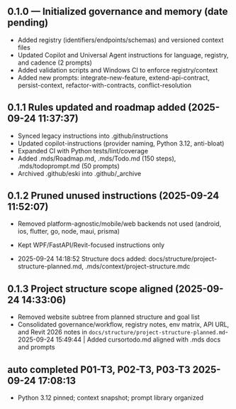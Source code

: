 ## 0.1.0 — Initialized governance and memory (date pending)

- Added registry (identifiers/endpoints/schemas) and versioned context files
- Updated Copilot and Universal Agent instructions for language, registry, and cadence (2 prompts)
- Added validation scripts and Windows CI to enforce registry/context
- Added new prompts: integrate-new-feature, extend-api-contract, persist-context, refactor-with-contracts, conflict-resolution

## 0.1.1  Rules updated and roadmap added (2025-09-24 11:37:37)
- Synced legacy instructions into .github/instructions
- Updated copilot-instructions (provider naming, Python 3.12, anti-bloat) 
- Expanded CI with Python tests/lint/coverage
- Added .mds/Roadmap.md, .mds/Todo.md (150 steps), .mds/todoprompt.md (50 prompts)
- Archived .github/eski into .github/_archive

## 0.1.2  Pruned unused instructions (2025-09-24 11:52:07)
- Removed platform-agnostic/mobile/web backends not used (android, ios, flutter, go, node, maui, prisma)
- Kept WPF/FastAPI/Revit-focused instructions only

- 2025-09-24 14:18:52 Structure docs added: docs/structure/project-structure-planned.md, .mds/context/project-structure.mdc

## 0.1.3  Project structure scope aligned (2025-09-24 14:33:06)
- Removed website subtree from planned structure and goal list
- Consolidated governance/workflow, registry notes, env matrix, API URL, and Revit 2026 notes in `docs/structure/project-structure-planned.md`- 2025-09-24 15:49:44 | Added cursortodo.md aligned with .mds docs and prompts
## auto  completed P01-T3, P02-T3, P03-T3 2025-09-24 17:08:13
- Python 3.12 pinned; context snapshot; prompt library organized

